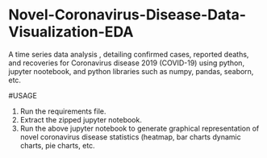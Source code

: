 # Novel-Coronavirus-Disease-Data-Visualization-EDA
A time series data analysis , detailing confirmed cases, reported deaths, and recoveries for Coronavirus disease 2019 (COVID-19) using python, jupyter nootebook, and python libraries such as numpy, pandas, seaborn, etc.

#USAGE
1. Run the requirements file.
2. Extract the zipped jupyter notebook.
3. Run the above jupyter notebook to generate graphical representation of novel coronavirus disease statistics (heatmap, bar charts dynamic charts, pie charts, etc. 
